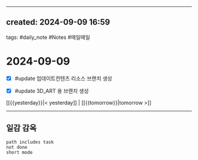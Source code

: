 
---  
created: 2024-09-09 16:59  
---  
tags: #daily_note  #Notes #매일매일
  
# 2024-09-09  
- [x] #update 업데이트컨텐츠 리소스 브랜치 생성    
- [x] #update 3D_ART 용 브랜치 생성
  
  
[[{{yesterday}}|< yesterday]] | [[{{tomorrow}}|tomorrow >]]  
  
---  
## 일감 감옥  
```tasks  
path includes task  
not done  
short mode  
```